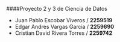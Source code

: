 ####Proyecto 2 y 3 de Ciencia de Datos
- Juan Pablo Escobar Viveros / **2259519**
- Edgar Andres Vargas Garcia / **2259690**
- Cristian David Rivera Torres / **2259742**
